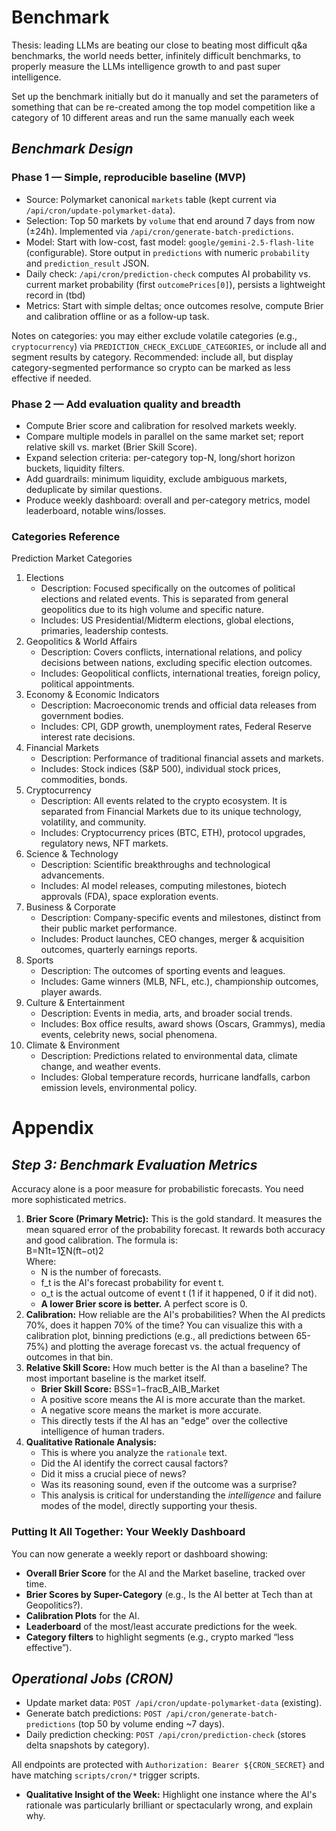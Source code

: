 # Benchmark

Thesis: leading LLMs are beating our close to beating most difficult q&a benchmarks, the world needs better, infinitely difficult benchmarks, to properly measure the LLMs intelligence growth to and past super intelligence.

Set up the benchmark initially but do it manually and set the parameters of something that can be re-created among the top model competition like a category of 10 different areas and run the same manually each week


## ***Benchmark Design***

### Phase 1 — Simple, reproducible baseline (MVP)
- Source: Polymarket canonical `markets` table (kept current via `/api/cron/update-polymarket-data`).
- Selection: Top 50 markets by `volume` that end around 7 days from now (±24h). Implemented via `/api/cron/generate-batch-predictions`.
- Model: Start with low-cost, fast model: `google/gemini-2.5-flash-lite` (configurable). Store output in `predictions` with numeric `probability` and `prediction_result` JSON.
- Daily check: `/api/cron/prediction-check` computes AI probability vs. current market probability (first `outcomePrices[0]`), persists a lightweight record in (tbd)
- Metrics: Start with simple deltas; once outcomes resolve, compute Brier and calibration offline or as a follow‑up task.

Notes on categories: you may either exclude volatile categories (e.g., `cryptocurrency`) via `PREDICTION_CHECK_EXCLUDE_CATEGORIES`, or include all and segment results by category. Recommended: include all, but display category-segmented performance so crypto can be marked as less effective if needed.

### Phase 2 — Add evaluation quality and breadth
- Compute Brier score and calibration for resolved markets weekly.
- Compare multiple models in parallel on the same market set; report relative skill vs. market (Brier Skill Score).
- Expand selection criteria: per-category top-N, long/short horizon buckets, liquidity filters.
- Add guardrails: minimum liquidity, exclude ambiguous markets, deduplicate by similar questions.
- Produce weekly dashboard: overall and per-category metrics, model leaderboard, notable wins/losses.

### Categories Reference
Prediction Market Categories

1. Elections  
   * Description: Focused specifically on the outcomes of political elections and related events. This is separated from general geopolitics due to its high volume and specific nature.  
   * Includes: US Presidential/Midterm elections, global elections, primaries, leadership contests.  
2. Geopolitics & World Affairs  
   * Description: Covers conflicts, international relations, and policy decisions between nations, excluding specific election outcomes.  
   * Includes: Geopolitical conflicts, international treaties, foreign policy, political appointments.  
3. Economy & Economic Indicators  
   * Description: Macroeconomic trends and official data releases from government bodies.  
   * Includes: CPI, GDP growth, unemployment rates, Federal Reserve interest rate decisions.  
4. Financial Markets  
   * Description: Performance of traditional financial assets and markets.  
   * Includes: Stock indices (S\&P 500), individual stock prices, commodities, bonds.  
5. Cryptocurrency  
   * Description: All events related to the crypto ecosystem. It is separated from Financial Markets due to its unique technology, volatility, and community.  
   * Includes: Cryptocurrency prices (BTC, ETH), protocol upgrades, regulatory news, NFT markets.  
6. Science & Technology  
   * Description: Scientific breakthroughs and technological advancements.  
   * Includes: AI model releases, computing milestones, biotech approvals (FDA), space exploration events.  
7. Business & Corporate  
   * Description: Company-specific events and milestones, distinct from their public market performance.  
   * Includes: Product launches, CEO changes, merger & acquisition outcomes, quarterly earnings reports.  
8. Sports  
   * Description: The outcomes of sporting events and leagues.  
   * Includes: Game winners (MLB, NFL, etc.), championship outcomes, player awards.  
9. Culture & Entertainment  
   * Description: Events in media, arts, and broader social trends.  
   * Includes: Box office results, award shows (Oscars, Grammys), media events, celebrity news, social phenomena.  
10. Climate & Environment  
    * Description: Predictions related to environmental data, climate change, and weather events.  
    * Includes: Global temperature records, hurricane landfalls, carbon emission levels, environmental policy.




# **Appendix**

## ***Step 3: Benchmark Evaluation Metrics***

Accuracy alone is a poor measure for probabilistic forecasts. You need more sophisticated metrics.

1. **Brier Score (Primary Metric):** This is the gold standard. It measures the mean squared error of the probability forecast. It rewards both accuracy and good calibration. The formula is:  
    B=N1​t=1∑N​(ft​−ot​)2  
    Where:  
   * N is the number of forecasts.  
   * f\_t is the AI's forecast probability for event t.  
   * o\_t is the actual outcome of event t (1 if it happened, 0 if it did not).  
   * **A lower Brier score is better.** A perfect score is 0\.  
2. **Calibration:** How reliable are the AI's probabilities? When the AI predicts 70%, does it happen 70% of the time? You can visualize this with a calibration plot, binning predictions (e.g., all predictions between 65-75%) and plotting the average forecast vs. the actual frequency of outcomes in that bin.  
3. **Relative Skill Score:** How much better is the AI than a baseline? The most important baseline is the market itself.  
   * **Brier Skill Score:** BSS=1−fracB\_AIB\_Market  
   * A positive score means the AI is more accurate than the market.  
   * A negative score means the market is more accurate.  
   * This directly tests if the AI has an "edge" over the collective intelligence of human traders.  
4. **Qualitative Rationale Analysis:**  
   * This is where you analyze the `rationale` text.  
   * Did the AI identify the correct causal factors?  
   * Did it miss a crucial piece of news?  
   * Was its reasoning sound, even if the outcome was a surprise?  
   * This analysis is critical for understanding the *intelligence* and failure modes of the model, directly supporting your thesis.

### **Putting It All Together: Your Weekly Dashboard**

You can now generate a weekly report or dashboard showing:

* **Overall Brier Score** for the AI and the Market baseline, tracked over time.  
* **Brier Scores by Super-Category** (e.g., Is the AI better at Tech than at Geopolitics?).  
* **Calibration Plots** for the AI.  
* **Leaderboard** of the most/least accurate predictions for the week.  
* **Category filters** to highlight segments (e.g., crypto marked “less effective”).

## ***Operational Jobs (CRON)***
- Update market data: `POST /api/cron/update-polymarket-data` (existing).
- Generate batch predictions: `POST /api/cron/generate-batch-predictions` (top 50 by volume ending ~7 days).
- Daily prediction checking: `POST /api/cron/prediction-check` (stores delta snapshots by category).

All endpoints are protected with `Authorization: Bearer ${CRON_SECRET}` and have matching `scripts/cron/*` trigger scripts.
* **Qualitative Insight of the Week:** Highlight one instance where the AI's rationale was particularly brilliant or spectacularly wrong, and explain why.